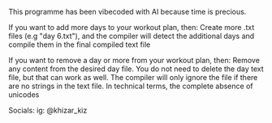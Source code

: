 This programme has been vibecoded with AI because time is precious.

If you want to add more days to your workout plan, then:
  Create more .txt files (e.g "day 6.txt"), and the compiler will detect the additional days and compile them in the final compiled text file

If you want to remove a day or more from your workout plan, then:
  Remove any content from the desired day file. You do not need to delete the day text file, but that can work as well. The compiler will only ignore the file if there are no strings in the text file. In technical terms, the complete absence of unicodes

Socials:
ig: @khizar_kiz
